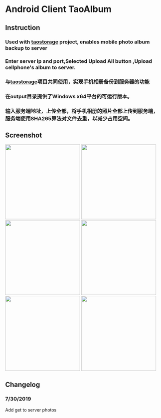# Android Client  TaoAlbum
## Instruction

### Used with [taostorage](https://github.com/markusleevip/taostorage) project, enables mobile photo album backup to server

### Enter server ip and port,Selected Upload All button ,Upload cellphone's album to server.
### 与[taostorage](https://github.com/markusleevip/taostorage)项目共同使用，实现手机相册备份到服务器的功能
### 在output目录提供了Windows x64平台的可运行版本。
### 输入服务端地址，上传全部，将手机相册的照片全部上传到服务端，服务端使用SHA265算法对文件去重，以减少占用空间。
## Screenshot
<image src="./output/images/1.JPG" width="240px"/> <image src="./output/images/2.JPG" width="240px"/> 
<image src="./output/images/3.JPG" width="240px"/> 
<image src="./output/images/4.JPG" width="240px"/> <image src="./output/images/5.JPG" width="240px"/> <image src="./output/images/6.JPG" width="240px"/> 

## Changelog
### 7/30/2019
Add get to server photos
